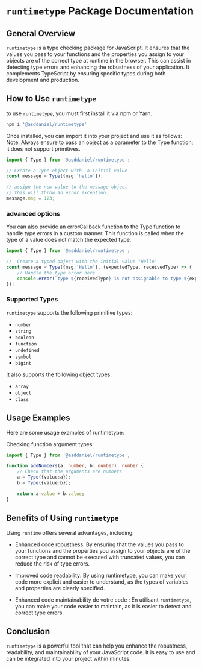 # `runtimetype` Package Documentation

## General Overview

`runtimetype` is a type checking package for JavaScript. It ensures that the values you pass to your functions and the properties you assign to your objects are of the correct type at runtime in the browser. This can assist in detecting type errors and enhancing the robustness of your application. It complements TypeScript by ensuring specific types during both development and production.

## How to Use `runtimetype`

to use `runtimetype`, you must first install it via npm or Yarn.
```bash
npm i '@asddaniel/runtimetype' 
```

Once installed, you can import it into your project and use it as follows:
Note: Always ensure to pass an object as a parameter to the Type function; it does not support primitives.

```typescript
import { Type } from '@asddaniel/runtimetype';

// Create a Type object with  a initial value
const message = Type({msg:'hello'});

// assign the new value to the message object
// this will throw an error exception.
message.msg = 123;
```

### advanced options

You can also provide an errorCallback function to the Type function to handle type errors in a custom manner. This function is called when the type of a value does not match the expected type.

```typescript
import { Type } from '@asddaniel/runtimetype';

//  Create a typed object with the initial value "Hello"
const message = Type({msg:'Hello'}, (expectedType, receivedType) => {
    // Handle the type error here
    console.error(`type ${receivedType} is not assignable to type ${expectedType}`);
});
```

### Supported Types

`runtimetype` supports the following primitive types:

* `number`
* `string`
* `boolean`
* `function`
* `undefined`
* `symbol`
* `bigint`

It also supports the following object types:

* `array`
* `object`
* `class`



## Usage Examples
Here are some usage examples of runtimetype:

Checking function argument types:

```typescript
import { Type } from '@asddaniel/runtimetype';

function addNumbers(a: number, b: number): number {
    // Check that the arguments are numbers
    a = Type({value:a});
    b = Type({value:b});

    return a.value + b.value;
}
```



## Benefits of Using `runtimetype`

Using `runtime` offers several advantages, including:

* Enhanced code robustness: By ensuring that the values you pass to your functions and the properties you assign to your objects are of the correct type and cannot be executed with truncated values, you can reduce the risk of type errors.

* Improved code readability: By using runtimetype, you can make your code more explicit and easier to understand, as the types of variables and properties are clearly specified.

* Enhanced code maintainability de votre code : En utilisant `runtimetype`, you can make your code easier to maintain, as it is easier to detect and correct type errors.

## Conclusion

`runtimetype` is a powerful tool that can help you enhance the robustness, readability, and maintainability of your JavaScript code. It is easy to use and can be integrated into your project within minutes.